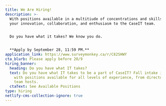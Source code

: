 ```yaml
---
title: We Are Hiring!
description: >-
  With positions available in a multitiude of concentrations and skills, bring
  your innovation, collaboration, and enthusiasm to the CaseIT team. 


  Do you have what it takes? We know you do. 


  **Apply by September 28, 11:59 PM.**
application_link: https://www.surveymonkey.ca/r/C82SHWY
cta_blurb: Please apply before 20/9
hiring_banner:
  heading: Do you have what IT takes?
  text: Do you have what IT takes to be a part of CaseIT? Fall intake is open now
    with positions available for all levels of experience, from directors to
    team hosts.
  ctaText: See Available Positions
type: hiring
netlify-cms-collection-ignore: true
---
```


